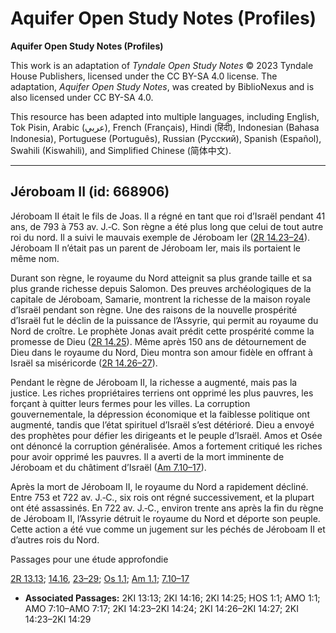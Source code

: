 # Aquifer Open Study Notes (Profiles)

**Aquifer Open Study Notes (Profiles)**

This work is an adaptation of *Tyndale Open Study Notes* © 2023 Tyndale House Publishers, licensed under the CC BY\-SA 4\.0 license. The adaptation, *Aquifer Open Study Notes*, was created by BiblioNexus and is also licensed under CC BY\-SA 4\.0\.

This resource has been adapted into multiple languages, including English, Tok Pisin, Arabic (عربي), French (Français), Hindi (हिंदी), Indonesian (Bahasa Indonesia), Portuguese (Português), Russian (Русский), Spanish (Español), Swahili (Kiswahili), and Simplified Chinese (简体中文).



--------------------------------

## Jéroboam II (id: 668906)

Jéroboam II était le fils de Joas. Il a régné en tant que roi d’Israël pendant 41 ans, de 793 à 753 av. J.‑C. Son règne a été plus long que celui de tout autre roi du nord. Il a suivi le mauvais exemple de Jéroboam Ier ([2R 14\.23–24](https://ref.ly/2Kgs14:23-2Kgs14:24)). Jéroboam II n’était pas un parent de Jéroboam Ier, mais ils portaient le même nom.

Durant son règne, le royaume du Nord atteignit sa plus grande taille et sa plus grande richesse depuis Salomon. Des preuves archéologiques de la capitale de Jéroboam, Samarie, montrent la richesse de la maison royale d’Israël pendant son règne. Une des raisons de la nouvelle prospérité d’Israël fut le déclin de la puissance de l’Assyrie, qui permit au royaume du Nord de croître. Le prophète Jonas avait prédit cette prospérité comme la promesse de Dieu ([2R 14\.25](https://ref.ly/2Kgs14:25)). Même après 150 ans de détournement de Dieu dans le royaume du Nord, Dieu montra son amour fidèle en offrant à Israël sa miséricorde ([2R 14\.26–27](https://ref.ly/2Kgs14:26-2Kgs14:27)).

Pendant le règne de Jéroboam II, la richesse a augmenté, mais pas la justice. Les riches propriétaires terriens ont opprimé les plus pauvres, les forçant à quitter leurs fermes pour les villes. La corruption gouvernementale, la dépression économique et la faiblesse politique ont augmenté, tandis que l’état spirituel d’Israël s’est détérioré. Dieu a envoyé des prophètes pour défier les dirigeants et le peuple d’Israël. Amos et Osée ont dénoncé la corruption généralisée. Amos a fortement critiqué les riches pour avoir opprimé les pauvres. Il a averti de la mort imminente de Jéroboam et du châtiment d’Israël ([Am 7\.10–17](https://ref.ly/Amos7:10-Amos7:17)).

Après la mort de Jéroboam II, le royaume du Nord a rapidement décliné. Entre 753 et 722 av. J.‑C., six rois ont régné successivement, et la plupart ont été assassinés. En 722 av. J.‑C., environ trente ans après la fin du règne de Jéroboam II, l’Assyrie détruit le royaume du Nord et déporte son peuple. Cette action a été vue comme un jugement sur les péchés de Jéroboam II et d’autres rois du Nord.

Passages pour une étude approfondie

[2R 13\.13](https://ref.ly/2Kgs13:13); [14\.16](https://ref.ly/2Kgs14:16), [23–29](https://ref.ly/2Kgs14:23-2Kgs14:29); [Os 1\.1](https://ref.ly/Hos1:1); [Am 1\.1](https://ref.ly/Amos1:1); [7\.10–17](https://ref.ly/Amos7:10-Amos7:17)

* **Associated Passages:** 2KI 13:13; 2KI 14:16; 2KI 14:25; HOS 1:1; AMO 1:1; AMO 7:10–AMO 7:17; 2KI 14:23–2KI 14:24; 2KI 14:26–2KI 14:27; 2KI 14:23–2KI 14:29

